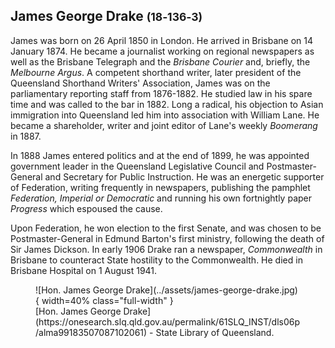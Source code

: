 ## James George Drake <small>(18‑136‑3)</small>

James was born on 26 April 1850 in London. He arrived in Brisbane on 14 January 1874. He became a journalist working on regional newspapers as well as the Brisbane Telegraph and the *Brisbane Courier* and, briefly, the *Melbourne Argus*. A competent shorthand writer, later president of the Queensland Shorthand Writers' Association, James was on the parliamentary reporting staff from 1876-1882. He studied law in his spare time and was called to the bar in 1882. Long a radical, his objection to Asian immigration into Queensland led him into association with William Lane. He became a shareholder, writer and joint editor of Lane's weekly *Boomerang* in 1887. 

In 1888 James entered politics and at the end of 1899, he was appointed government leader in the Queensland Legislative Council and
Postmaster-General and Secretary for Public Instruction. He was an energetic supporter of Federation, writing frequently in newspapers, publishing the pamphlet *Federation, Imperial or Democratic* and running his own fortnightly paper *Progress* which espoused the cause. 

Upon Federation, he won election to the first Senate, and was chosen to be Postmaster-General in Edmund Barton's first ministry, following the death of Sir James Dickson. In early 1906 Drake ran a newspaper, *Commonwealth* in Brisbane to counteract State hostility to the Commonwealth. He died in Brisbane Hospital on 1 August 1941.

<figure markdown>
  ![Hon. James George Drake](../assets/james-george-drake.jpg){ width=40% class="full-width" }
  <figcaption markdown>[Hon. James George Drake](https://onesearch.slq.qld.gov.au/permalink/61SLQ_INST/dls06p/alma99183507087102061) - State Library of Queensland.</figcaption>
</figure>